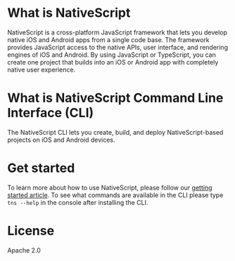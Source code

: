 # What is NativeScript
NativeScript is a cross-platform JavaScript framework that lets you develop native iOS and Android apps from a single code base. The framework provides JavaScript access to the native APIs, user interface, and rendering engines of iOS and Android. By using JavaScript or TypeScript, you can create one project that builds into an iOS or Android app with completely native user experience.

# What is NativeScript Command Line Interface (CLI)
The NativeScript CLI lets you create, build, and deploy NativeScript-based projects on iOS and Android devices.

# Get started
To learn more about how to use NativeScript, please follow our [getting started article](http://docs.nativescript.org). To see what commands are available in the CLI please type `tns --help` in the console after installing the CLI.

# License
Apache 2.0
